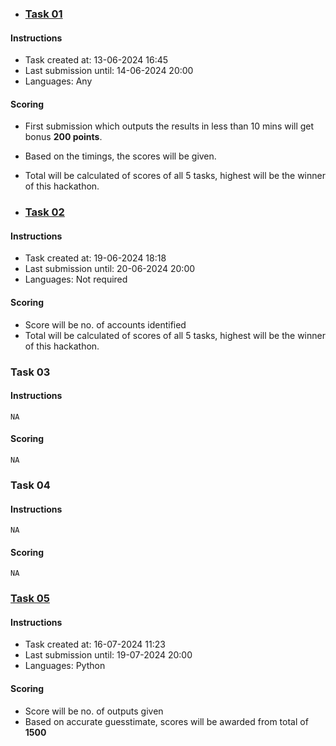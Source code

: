 - ### [Task 01](./task_01/)

#### Instructions
- Task created at: 13-06-2024 16:45
- Last submission until: 14-06-2024 20:00
- Languages: Any

#### Scoring 
- First submission which outputs the results in less than 10 mins will get bonus **200 points**.
- Based on the timings, the scores will be given.
- Total will be calculated of scores of all 5 tasks, highest will be the winner of this hackathon.

- ### [Task 02](./task_02/)

#### Instructions
- Task created at: 19-06-2024 18:18
- Last submission until: 20-06-2024 20:00
- Languages: Not required

#### Scoring 
- Score will be no. of accounts identified
- Total will be calculated of scores of all 5 tasks, highest will be the winner of this hackathon.

### Task 03

#### Instructions
    NA

#### Scoring 
    NA

### Task 04

#### Instructions
    NA

#### Scoring 
    NA

 
### [Task 05](./task_05/)

#### Instructions
- Task created at: 16-07-2024 11:23
- Last submission until: 19-07-2024 20:00
- Languages: Python

#### Scoring 
- Score will be no. of outputs given
- Based on accurate guesstimate, scores will be awarded from total of **1500**